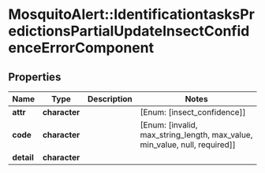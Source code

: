 # MosquitoAlert::IdentificationtasksPredictionsPartialUpdateInsectConfidenceErrorComponent


## Properties
Name | Type | Description | Notes
------------ | ------------- | ------------- | -------------
**attr** | **character** |  | [Enum: [insect_confidence]] 
**code** | **character** |  | [Enum: [invalid, max_string_length, max_value, min_value, null, required]] 
**detail** | **character** |  | 


